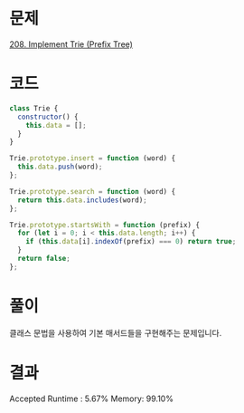 # 문제

[208. Implement Trie (Prefix Tree)](https://leetcode.com/problems/implement-trie-prefix-tree/submissions/916771968/)

# 코드

```javascript
class Trie {
  constructor() {
    this.data = [];
  }
}

Trie.prototype.insert = function (word) {
  this.data.push(word);
};

Trie.prototype.search = function (word) {
  return this.data.includes(word);
};

Trie.prototype.startsWith = function (prefix) {
  for (let i = 0; i < this.data.length; i++) {
    if (this.data[i].indexOf(prefix) === 0) return true;
  }
  return false;
};
```

# 풀이

클래스 문법을 사용하여 기본 매서드들을 구현해주는 문제입니다.

# 결과

Accepted
Runtime : 5.67%
Memory: 99.10%
